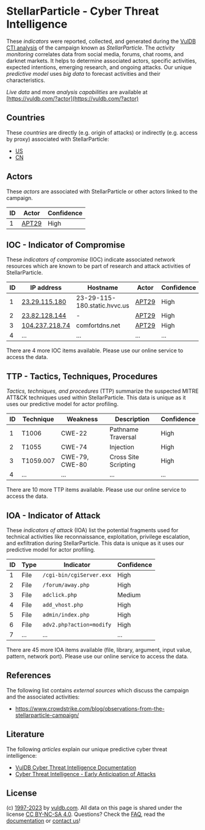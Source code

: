 # StellarParticle - Cyber Threat Intelligence

These _indicators_ were reported, collected, and generated during the [VulDB CTI analysis](https://vuldb.com/?kb.cti) of the campaign known as _StellarParticle_. The _activity monitoring_ correlates data from social media, forums, chat rooms, and darknet markets. It helps to determine associated actors, specific activities, expected intentions, emerging research, and ongoing attacks. Our unique _predictive model_ uses _big data_ to forecast activities and their characteristics.

_Live data_ and more _analysis capabilities_ are available at [https://vuldb.com/?actor](https://vuldb.com/?actor)

## Countries

These _countries_ are directly (e.g. origin of attacks) or indirectly (e.g. access by proxy) associated with StellarParticle:

* [US](https://vuldb.com/?country.us)
* [CN](https://vuldb.com/?country.cn)

## Actors

These _actors_ are associated with StellarParticle or other actors linked to the campaign.

ID | Actor | Confidence
-- | ----- | ----------
1 | [APT29](https://vuldb.com/?actor.apt29) | High

## IOC - Indicator of Compromise

These _indicators of compromise_ (IOC) indicate associated network resources which are known to be part of research and attack activities of StellarParticle.

ID | IP address | Hostname | Actor | Confidence
-- | ---------- | -------- | ----- | ----------
1 | [23.29.115.180](https://vuldb.com/?ip.23.29.115.180) | 23-29-115-180.static.hvvc.us | [APT29](https://vuldb.com/?actor.apt29) | High
2 | [23.82.128.144](https://vuldb.com/?ip.23.82.128.144) | - | [APT29](https://vuldb.com/?actor.apt29) | High
3 | [104.237.218.74](https://vuldb.com/?ip.104.237.218.74) | comfortdns.net | [APT29](https://vuldb.com/?actor.apt29) | High
4 | ... | ... | ... | ...

There are 4 more IOC items available. Please use our online service to access the data.

## TTP - Tactics, Techniques, Procedures

_Tactics, techniques, and procedures_ (TTP) summarize the suspected MITRE ATT&CK techniques used within StellarParticle. This data is unique as it uses our predictive model for actor profiling.

ID | Technique | Weakness | Description | Confidence
-- | --------- | -------- | ----------- | ----------
1 | T1006 | CWE-22 | Pathname Traversal | High
2 | T1055 | CWE-74 | Injection | High
3 | T1059.007 | CWE-79, CWE-80 | Cross Site Scripting | High
4 | ... | ... | ... | ...

There are 10 more TTP items available. Please use our online service to access the data.

## IOA - Indicator of Attack

These _indicators of attack_ (IOA) list the potential fragments used for technical activities like reconnaissance, exploitation, privilege escalation, and exfiltration during StellarParticle. This data is unique as it uses our predictive model for actor profiling.

ID | Type | Indicator | Confidence
-- | ---- | --------- | ----------
1 | File | `/cgi-bin/cgiServer.exx` | High
2 | File | `/forum/away.php` | High
3 | File | `adclick.php` | Medium
4 | File | `add_vhost.php` | High
5 | File | `admin/index.php` | High
6 | File | `adv2.php?action=modify` | High
7 | ... | ... | ...

There are 45 more IOA items available (file, library, argument, input value, pattern, network port). Please use our online service to access the data.

## References

The following list contains _external sources_ which discuss the campaign and the associated activities:

* https://www.crowdstrike.com/blog/observations-from-the-stellarparticle-campaign/

## Literature

The following _articles_ explain our unique predictive cyber threat intelligence:

* [VulDB Cyber Threat Intelligence Documentation](https://vuldb.com/?kb.cti)
* [Cyber Threat Intelligence - Early Anticipation of Attacks](https://www.scip.ch/en/?labs.20201022)

## License

(c) [1997-2023](https://vuldb.com/?kb.changelog) by [vuldb.com](https://vuldb.com/?kb.about). All data on this page is shared under the license [CC BY-NC-SA 4.0](https://creativecommons.org/licenses/by-nc-sa/4.0/). Questions? Check the [FAQ](https://vuldb.com/?kb.faq), read the [documentation](https://vuldb.com/?kb) or [contact us](https://vuldb.com/?contact)!
